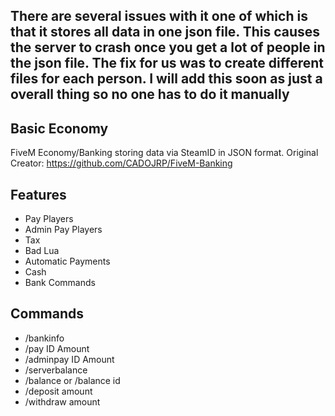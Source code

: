 ## There are several issues with it one of which is that it stores all data in one json file. This causes the server to crash once you get a lot of people in the json file. The fix for us was to create different files for each person. **I will add this soon as just a overall thing so no one has to do it manually**

## Basic Economy
FiveM Economy/Banking storing data via SteamID in JSON format. Original Creator: https://github.com/CADOJRP/FiveM-Banking

## Features
* Pay Players
* Admin Pay Players
* Tax
* Bad Lua
* Automatic Payments
* Cash
* Bank Commands

## Commands
* /bankinfo
* /pay ID Amount
* /adminpay ID Amount
* /serverbalance
* /balance or /balance id
* /deposit amount
* /withdraw amount
